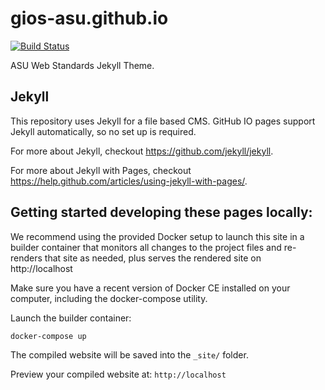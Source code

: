 gios-asu.github.io
==================
[![Build Status](https://travis-ci.org/gios-asu/ASU-Web-Standards-Jekyll-Theme.svg?branch=master)](https://travis-ci.org/gios-asu/ASU-Web-Standards-Jekyll-Theme)

ASU Web Standards Jekyll Theme.


## Jekyll

This repository uses Jekyll for a file based CMS.  GitHub IO pages support Jekyll automatically, so no set up is required.

For more about Jekyll, checkout https://github.com/jekyll/jekyll.

For more about Jekyll with Pages, checkout https://help.github.com/articles/using-jekyll-with-pages/.


## Getting started developing these pages locally:

We recommend using the provided Docker setup to launch this site in a builder container that monitors all changes to the project files and re-renders that site as needed, plus serves the rendered site on http://localhost

Make sure you have a recent version of Docker CE installed on your computer, including the docker-compose utility.

Launch the builder container:

````
docker-compose up
````

The compiled website will be saved into the `_site/` folder.

Preview your compiled website at: `http://localhost`
